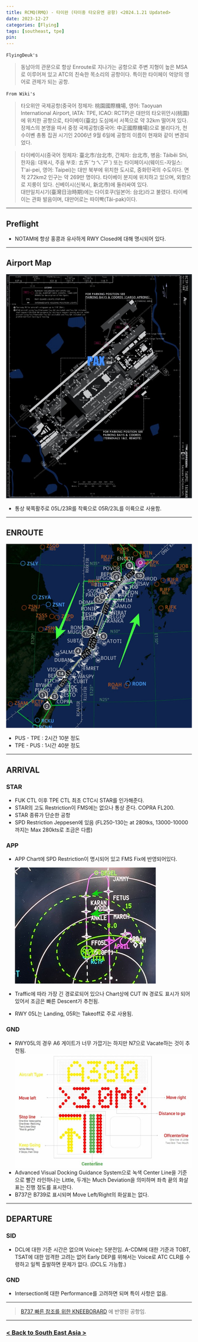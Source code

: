```yaml
---
title: RCMQ(RMQ) - 타이완 (타이중 타오유엔 공항) <2024.1.21 Updated>
date: 2023-12-27
categories: [Flying]
tags: [southeast, tpe]
pin:
---
```


`FlyingDeuk's`
> 동남아의 관문으로 항상 Enroute로 지나가는 공항으로 주변 지형이 높은 MSA로 이루어져 있고 ATC의 친숙한 목소리의 공항이다. 특이한 타이페이 억양의 영어로 관제가 되는 공항. 


`From Wiki's`
> 타오위안 국제공항(중국어 정체자: 桃園國際機場, 영어: Taoyuan International Airport, IATA: TPE, ICAO: RCTP)은 대만의 타오위안시(桃園)에 위치한 공항으로, 타이베이(臺北) 도심에서 서쪽으로 약 32km 떨어져 있다. <br>
장제스의 본명을 따서 중정 국제공항(중국어: 中正國際機場)으로 불리다가, 천수이볜 총통 집권 시기인 2006년 9월 6일에 공항의 이름이 현재와 같이 변경되었다.

> 타이베이시(중국어 정체자: 臺北市/台北市, 간체자: 台北市, 병음: Táiběi Shì, 한자음: 대북시, 주음 부호: ㄊㄞˊㄅㄟˇㄕˋ) 또는 타이페이시(웨이드-자일스: T'ai-pei, 영어: Taipei)는 대만 북부에 위치한 도시로, 중화민국의 수도이다. 면적 272km2 인구는 약 269만 명이다. 타이베이 분지에 위치하고 있으며, 외항으로 지룽이 있다. 신베이시(신북시, 新北市)에 둘러싸여 있다. <br>
대만일치시기(臺灣日治時期)에는 다이호쿠(일본어: 台北)라고 불렸다. 타이베이는 관화 발음이며, 대만어로는 따이빡(Tâi-pak)이다.

--------

## Preflight
- NOTAM에 항상 홍콩과 유사하게 RWY Closed에 대해 명시되어 있다. 


---------

## Airport Map
![tpe](/img/flying/airport/tpe_ap.jpg)
- 통상 북쪽활주로 05L/23R를 착륙으로 05R/23L를 이륙으로 사용함. 


------------

## ENROUTE
![tpe](/img/flying/airport/pustpe.jpg)
- PUS - TPE : 2시간 10분 정도
- TPE - PUS : 1시간 40분 정도                  

--------

## ARRIVAL
### STAR
- FUK CTL 이후 TPE CTL 최초 CTC시 STAR를 인가해준다. 
- STAR의 고도 Restriction이 FMS에는 없으나 통상 준다. COPRA FL200.
- STAR 종류가 단순한 공항
- SPD Restriction Jeppesen에 있음 (FL250-130는 at 280tks, 13000-10000 까지는 Max 280kts로 조금은 다름)

### APP
- APP Chart에 SPD Restriction이 명시되어 있고 FMS Fix에 반영되어있다. 

    ![tpe](/img/flying/airport/tpeapp.jpg)
- Traffic에 따라 가장 긴 경로로되어 있으나 Chart상에 CUT IN 경로도 표시가 되어있어서 조금은 빠른 Descent가 추천됨. 
- RWY 05L는 Landing, 05R는 Takeoff로 주로 사용됨. 

### GND
- RWY05L의 경우 A6 게이트가 너무 가깝기는 하지만 N7으로 Vacate하는 것이 추천됨. 
![tpe](/img/flying/airport/tpevdgs.jpg)
- Advanced Visual Docking Guidance System으로 녹색 Center Line을 기준으로 빨간 라인하나는 Little, 두개는 Much Deviation을 의미하며 좌측 끝의 화살표는 진행 정도를 표시한다. 
- B737은 B739로 표시되며 Move Left/Right의 화살표는 없다. 

-------

## DEPARTURE
### SID
- DCL에 대한 기준 시간은 없으며 Voice는 5분전임. A-CDM에 대한 기준과 TOBT, TSAT에 대한 엄격한 고려는 없어 Early DEP를 위해서는 Voice로 ATC CLR를 수령하고 일찍 출발하면 문제가 없다. (DCL도 가능함.)


### GND
- Intersection에 대한 Performance를 고려하면 되며 특이 사항은 없음. 


----

> [B737 빠른 참조를 위한 KNEEBORARD](/posts/B737-kneeboard/) 에 반영된 공항임. 

-------


### [< Back to South East Asia >](/posts/SouthEastAsia/)
